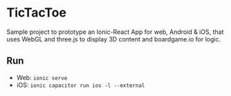 # TicTacToe

Sample project to prototype an Ionic-React App for web, Android & iOS, that uses WebGL and three.js to display 3D content and boardgame.io for logic.

## Run
* Web: `ionic serve`
* iOS: `ionic capacitor run ios -l --external`